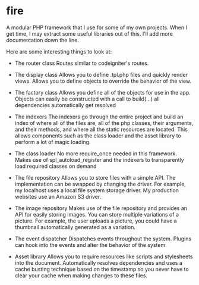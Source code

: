 fire
====

A modular PHP framework that I use for some of my own projects. When I get time,
I may extract some useful libraries out of this. I'll add more documentation down the line.

Here are some interesting things to look at:
- The router class
Routes similar to codeigniter's routes.

- The display class
Allows you to define .tpl.php files and quickly render views. Allows you to define objects to override the behavior of the view.

- The factory class
Allows you define all of the objects for use in the app. Objects can easily be constructed with a call to build(...)
all dependencies automatically get resolved

- The indexers
The indexers go through the entire project and build an index of where all of the files are, all of the php classes, their
arguments, and their methods, and where all the static resources are located. This allows components such as the class loader
and the asset library to perform a lot of magic loading.

- The class loader
No more require_once needed in this framework. Makes use of spl_autoload_register and the indexers to transparently load
required classes on demand

- The file repository
Allows you to store files with a simple API. The implementation can be swapped by changing the driver. For example, my
localhost uses a local file system storage driver. My production websites use an Amazon S3 driver.

- The image repository
Makes use of the file repository and provides an API for easily storing images. You can store multiple variations of a
picture. For example, the user uploads a picture, you could have a thumbnail automatically generated as a variation.

- The event dispatcher
Dispatches events throughout the system. Plugins can hook into the events and alter the behavior of the system.

- Asset library
Allows you to require resources like scripts and stylesheets into the document. Automatically resolves dependencies and
uses a cache busting technique based on the timestamp so you never have to clear your cache when making changes to these
files.